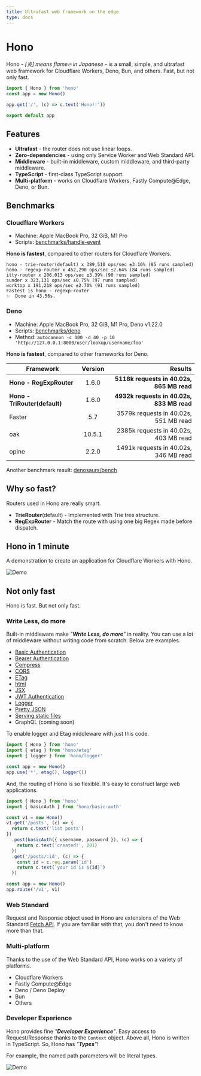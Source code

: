 ```yaml
---
title: Ultrafast web framework on the edge
type: docs
---
```


# Hono

Hono - *\[炎\] means flame🔥 in Japanese* - is a small, simple, and ultrafast web framework for Cloudflare Workers, Deno, Bun, and others. Fast, but not only fast.

```ts
import { Hono } from 'hono'
const app = new Hono()

app.get('/', (c) => c.text('Hono!!'))

export default app
```

## Features

- **Ultrafast** - the router does not use linear loops.
- **Zero-dependencies** - using only Service Worker and Web Standard API.
- **Middleware** - built-in middleware, custom middleware, and third-party middleware.
- **TypeScript** - first-class TypeScript support.
- **Multi-platform** - works on Cloudflare Workers, Fastly Compute@Edge, Deno, or Bun.

## Benchmarks

### Cloudflare Workers

- Machine: Apple MacBook Pro, 32 GiB, M1 Pro
- Scripts: [benchmarks/handle-event](https://github.com/honojs/hono/tree/main/benchmarks/handle-event)

**Hono is fastest**, compared to other routers for Cloudflare Workers.

```plain
hono - trie-router(default) x 389,510 ops/sec ±3.16% (85 runs sampled)
hono - regexp-router x 452,290 ops/sec ±2.64% (84 runs sampled)
itty-router x 206,013 ops/sec ±3.39% (90 runs sampled)
sunder x 323,131 ops/sec ±0.75% (97 runs sampled)
worktop x 191,218 ops/sec ±2.70% (91 runs sampled)
Fastest is hono - regexp-router
✨  Done in 43.56s.
```

### Deno

- Machine: Apple MacBook Pro, 32 GiB, M1 Pro, Deno v1.22.0
- Scripts: [benchmarks/deno](https://github.com/honojs/hono/tree/main/benchmarks/deno)
- Method: `autocannon -c 100 -d 40 -p 10 'http://127.0.0.1:8000/user/lookup/username/foo'`

**Hono is fastest**, compared to other frameworks for Deno.

| Framework                     | Version |                                   Results |
| ----------------------------- | :-----: | ----------------------------------------: |
| **Hono - RegExpRouter**       |  1.6.0  | **5118k requests in 40.02s, 865 MB read** |
| **Hono - TriRouter(default)** |  1.6.0  | **4932k requests in 40.02s, 833 MB read** |
| Faster                        |   5.7   |     3579k requests in 40.02s, 551 MB read |
| oak                           | 10.5.1  |     2385k requests in 40.02s, 403 MB read |
| opine                         |  2.2.0  |     1491k requests in 40.02s, 346 MB read |

Another benchmark result: [denosaurs/bench](https://github.com/denosaurs/bench)

## Why so fast?

Routers used in Hono are really smart.

- **TrieRouter**(default) - Implemented with Trie tree structure.
- **RegExpRouter** - Match the route with using one big Regex made before dispatch.

## Hono in 1 minute

A demonstration to create an application for Cloudflare Workers with Hono.

![Demo](/images/sc.gif)

## Not only fast

Hono is fast. But not only fast.

### Write Less, do more

Built-in middleware make _"**Write Less, do more**"_ in reality. You can use a lot of middleware without writing code from scratch. Below are examples.

- [Basic Authentication](/docs/builtin-middleware/basic-auth/)
- [Bearer Authentication](/docs/builtin-middleware/bearer-auth/)
- [Compress](/docs/builtin-middleware/compress/)
- [CORS](/docs/builtin-middleware/cors/)
- [ETag](/docs/builtin-middleware/etag/)
- [html](/docs/builtin-middleware/html/)
- [JSX](/docs/builtin-middleware/jsx/)
- [JWT Authentication](/docs/builtin-middleware/jwt/)
- [Logger](/docs/builtin-middleware/logger/)
- [Pretty JSON](/docs/builtin-middleware/pretty-json/)
- [Serving static files](/docs/builtin-middleware/serve-static/)
- GraphQL (coming soon)

To enable logger and Etag middleware with just this code.

```ts
import { Hono } from 'hono'
import { etag } from 'hono/etag'
import { logger } from 'hono/logger'

const app = new Hono()
app.use('*', etag(), logger())
```

And, the routing of Hono is so flexible. It's easy to construct large web applications.

```ts
import { Hono } from 'hono'
import { basicAuth } from 'hono/basic-auth'

const v1 = new Hono()
v1.get('/posts', (c) => {
  return c.text('list posts')
})
  .post(basicAuth({ username, password }), (c) => {
    return c.text('created!', 201)
  })
  .get('/posts/:id', (c) => {
    const id = c.req.param('id')
    return c.text(`your id is ${id}`)
  })

const app = new Hono()
app.route('/v1', v1)
```

### Web Standard

Request and Response object used in Hono are extensions of the Web Standard [Fetch API](https://developer.mozilla.org/ja/docs/Web/API/Fetch_API). If you are familiar with that, you don't need to know more than that.

### Multi-platform

Thanks to the use of the Web Standard API, Hono works on a variety of platforms.

* Cloudflare Workers
* Fastly Compute@Edge
* Deno / Deno Deploy
* Bun
* Others

### Developer Experience

Hono provides fine _"**Developer Experience**"_. Easy access to Request/Response thanks to the `Context` object.
Above all, Hono is written in TypeScript. So, Hono has _"**Types**"_!

For example, the named path parameters will be literal types.

![Demo](/images/ss.png)
